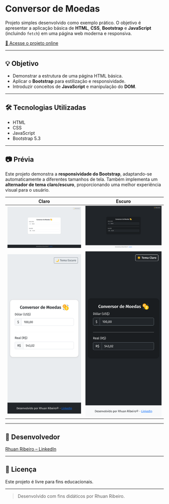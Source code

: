 # Conversor de Moedas

Projeto simples desenvolvido como exemplo prático. O objetivo é apresentar a aplicação básica de **HTML**, **CSS**, **Bootstrap** e **JavaScript** (incluindo `fetch`) em uma página web moderna e responsiva.

[🔗 Acesse o projeto online](https://rhuan-ribeiro.github.io/ConversorMoeda/)

---

## 💡 Objetivo

- Demonstrar a estrutura de uma página HTML básica.
- Aplicar o **Bootstrap** para estilização e responsividade.
- Introduzir conceitos de **JavaScript** e manipulação do **DOM**.

---

## 🛠 Tecnologias Utilizadas

- HTML
- CSS
- JavaScript
- Bootstrap 5.3

---

## 📷 Prévia


Este projeto demonstra a **responsividade do Bootstrap**, adaptando-se automaticamente a diferentes tamanhos de tela. Também implementa um **alternador de tema claro/escuro**, proporcionando uma melhor experiência visual para o usuário.

| Claro | Escuro |
|--------|--------|
| ![Claro](/screenshots/desktop-light.png) | ![Escuro](/screenshots/desktop-dark.png) |
| ![Claro](/screenshots/mobile-light.png) | ![Escuro](/screenshots/mobile-dark.png) |

---

## 🔗 Desenvolvedor

[Rhuan Ribeiro – LinkedIn](https://www.linkedin.com/in/rhuan-ribeiro)

---

## 🧾 Licença

Este projeto é livre para fins educacionais.

---

> Desenvolvido com fins didáticos por Rhuan Ribeiro.
